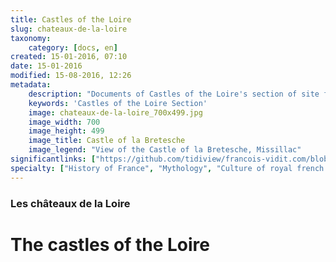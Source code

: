 ```yaml
---
title: Castles of the Loire
slug: chateaux-de-la-loire
taxonomy:
    category: [docs, en]
created: 15-01-2016, 07:10
date: 15-01-2016
modified: 15-08-2016, 12:26
metadata:
    description: "Documents of Castles of the Loire's section of site francois-vidit.com"
    keywords: 'Castles of the Loire Section'
    image: chateaux-de-la-loire_700x499.jpg
    image_width: 700
    image_height: 499
    image_title: Castle of la Bretesche
    image_legend: "View of the Castle of la Bretesche, Missillac"
significantlinks: ["https://github.com/tidiview/francois-vidit.com/blob/develop/user/sites/docs/pages/01.reference/chateaux-de-la-loire/chapter.en.md"]
specialty: ["History of France", "Mythology", "Culture of royal french court", "Litterature of the Roman Empire", "Roman Imperial Litterature"]
---
```

### Les châteaux de la Loire

# The castles of the Loire